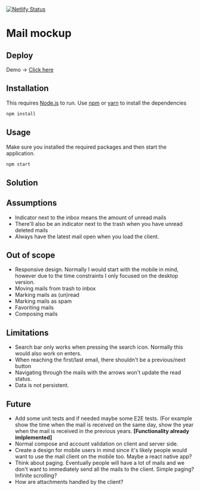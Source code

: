 [![Netlify Status](https://api.netlify.com/api/v1/badges/20ee7ec1-8f07-46fd-891c-09aefb669382/deploy-status)](https://app.netlify.com/sites/mailbox-mockup/deploys)

# Mail mockup

## Deploy
Demo -> [Click here](https://mailbox-mockup.netlify.com/)

## Installation

This requires [Node.js](https://nodejs.org/) to run.
Use [npm](https://www.npmjs.com/) or [yarn](https://yarnpkg.com/lang/en/) to install the dependencies
```bash
npm install
```

## Usage
Make sure you installed the required packages and then start the application.

```bash
npm start
```

## Solution

## Assumptions
- Indicator next to the inbox means the amount of unread mails
- There'll also be an indicator next to the trash when you have unread deleted mails
- Always have the latest mail open when you load the client.

## Out of scope
- Responsive design. Normally I would start with the mobile in mind, however due to the time constraints I only focused on the desktop version.
- Moving mails from trash to inbox
- Marking mails as (un)read
- Marking mails as spam
- Favoriting mails
- Composing mails

## Limitations
- Search bar only works when pressing the search icon. Normally this would also work on enters.
- When reaching the first/last email, there shouldn't be a previous/next button
- Navigating through the mails with the arrows won't update the read status.
- Data is not persistent.

## Future
- Add some unit tests and if needed maybe some E2E tests. (For example 
show the time when the mail is received on the same day, show the year when the mail is received in the previous years. **[Functionality already imlplemented]**
- Normal compose and account validation on client and server side.
- Create a design for mobile users in mind since it's likely people would want to use the mail client on the mobile too. Maybe a react native app?
- Think about paging. Eventually people will have a lot of mails and we don't want to immediately send all the mails to the client. Simple paging? Infinite scrolling?
- How are attachments handled by the client?
